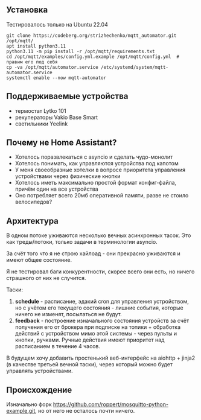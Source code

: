 ## Установка

Тестировалось только на Ubuntu 22.04

``` shell
git clone https://codeberg.org/strizhechenko/mqtt_automator.git /opt/mqtt/
apt install python3.11
python3.11 -m pip install -r /opt/mqtt/requirements.txt
cd /opt/mqtt/examples/config.yml.example /opt/mqtt/config.yml  # правим его под себя
cp -va /opt/mqtt/automator.service /etc/systemd/system/mqtt-automator.service
systemctl enable --now mqtt-automator
```

## Поддерживаемые устройства

- термостат Lytko 101
- рекуператоры Vakio Base Smart
- светильники Yeelink

## Почему не Home Assistant?

- Хотелось поразвлекаться с asyncio и сделать чудо-монолит
- Хотелось понимать, как управляются устройства под капотом
- У меня своеобразные хотелки в вопросе приоритета управления устройствами через физические кнопки
- Хотелось иметь максимально простой формат конфиг-файла, причём один на все устройства
- Оно потребляет всего 20мб оперативной памяти, разве не стоило велосипедов?

## Архитектура

В одном потоке уживаются несколько вечных асинхронных тасок. Это как треды/потоки, только задачи в терминологии asyncio.

За счёт того что я не строю хайлоад - они прекрасно уживаются и имеют общее состояние.

Я не тестировал баги конкурентности, скорее всего они есть, но ничего страшного от них не случится.

Таски:

1. **schedule** - расписание, эдакий cron для управления устройством, но с учётом его текущего состояния - лишние события, которые ничего не изменят, посылаться не будут.
2. **feedback** - построение изначального состояния устройств за счёт получения его от брокера при подписке на топики + обработка действий с устройством мимо этой системы - через пульты и кнопки, ручками. Ручные действия имеют приоритет над расписанием в течение 4 часов.

В будущем хочу добавить простенький веб-интерфейс на aiohttp + jinja2 (в качестве третьей вечной таски), через который можно будет управлять устройствами.

## Происхождение

Изначально форк https://github.com/roppert/mosquitto-python-example.git, но от него не осталось почти ничего.

